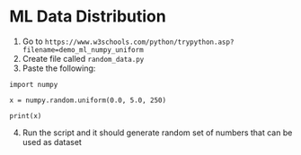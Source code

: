 # ML Data Distribution

1. Go to `https://www.w3schools.com/python/trypython.asp?filename=demo_ml_numpy_uniform`
2. Create file called `random_data.py`
3. Paste the following:
```
import numpy

x = numpy.random.uniform(0.0, 5.0, 250)

print(x)
```

4. Run the script and it should generate random set of numbers that can be used as dataset